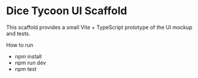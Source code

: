 # Dice Tycoon UI Scaffold

This scaffold provides a small Vite + TypeScript prototype of the UI mockup and tests.

How to run

- npm install
- npm run dev
- npm test
